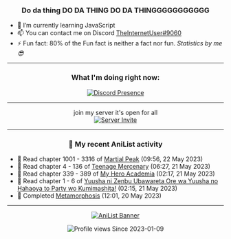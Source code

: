<div align="center">

### Do da thing DO DA THING DO DA THINGGGGGGGGGGG
</div>

- 🌱 I’m currently learning JavaScript
- 📫 You can contact me on Discord [TheInternetUser#9060](https://discord.com/users/534117072796385300)
- ⚡ Fun fact: 80% of the Fun fact is neither a fact nor fun. _Statistics by me 😎_
<hr>

<div align="center">

### What I'm doing right now:
[![Discord Presence](https://lanyard.cnrad.dev/api/534117072796385300)](https://discord.com/users/534117072796385300)
<hr>

join my server it's open for all <br>
[![Server Invite](https://invidget.switchblade.xyz/bfYgVHxrSs)](https://discord.gg/bfYgVHxrSs)

<hr>
  
### 🌸 My recent AniList activity

</div>

<!-- ANILIST_ACTIVITY:start -->

-   📖 Read chapter 1001 - 3316 of [Martial Peak](https://anilist.co/manga/104494) (09:56, 22 May 2023)
-   📖 Read chapter 4 - 136 of [Teenage Mercenary](https://anilist.co/manga/126297) (06:27, 21 May 2023)
-   📖 Read chapter 339 - 389 of [My Hero Academia](https://anilist.co/manga/85486) (02:17, 21 May 2023)
-   📖 Read chapter 1 - 6 of [Yuusha ni Zenbu Ubawareta Ore wa Yuusha no Hahaoya to Party wo Kumimashita!](https://anilist.co/manga/159187) (02:15, 21 May 2023)
-   📖 Completed [Metamorphosis](https://anilist.co/manga/90310) (12:01, 20 May 2023)

<!-- ANILIST_ACTIVITY:end -->
<hr>

<div align="center">

[![AniList Banner](https://img.anili.st/User/929966)](https://anilist.co/user/TheInternetUser)

![Profile views](https://gpvc.arturio.dev/TheInternetUse7) Since 2023-01-09

</div>
